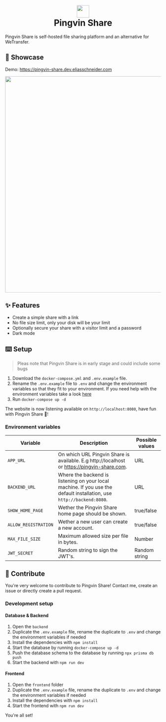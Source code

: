 # <div align="center"><img  src="https://user-images.githubusercontent.com/58886915/166198400-c2134044-1198-4647-a8b6-da9c4a204c68.svg" width="40"/> </br>Pingvin Share</div>

Pingvin Share is self-hosted file sharing platform and an alternative for WeTransfer.

## 🎪 Showcase

Demo: https://pingvin-share.dev.eliasschneider.com

<img src="https://user-images.githubusercontent.com/58886915/167101708-b85032ad-f5b1-480a-b8d7-ec0096ea2a43.png" width="700"/>

## ✨ Features

- Create a simple share with a link
- No file size limit, only your disk will be your limit
- Optionally secure your share with a visitor limit and a password
- Dark mode

## ⌨️ Setup

> Pleas note that Pingvin Share is in early stage and could include some bugs

1. Download the `docker-compose.yml` and `.env.example` file.
2. Rename the `.env.example` file to `.env` and change the environment variables so that they fit to your environment. If you need help with the environment variables take a look [here](#environment-variables)
3. Run `docker-compose up -d`

The website is now listening available on `http://localhost:8080`, have fun with Pingvin Share 🐧!

### Environment variables

| Variable             | Description                                                                                                           | Possible values |
| -------------------- | --------------------------------------------------------------------------------------------------------------------- | --------------- |
| `APP_URL`            | On which URL Pingvin Share is available. E.g http://localhost or https://pingvin-share.com.                           | URL             |
| `BACKEND_URL`        | Where the backend is listening on your local machine. If you use the default installation, use `http://backend:8080`. | URL             |
| `SHOW_HOME_PAGE`     | Wether the Pingvin Share home page should be shown.                                                                   | true/false      |
| `ALLOW_REGISTRATION` | Wether a new user can create a new account.                                                                           | true/false      |
| `MAX_FILE_SIZE`      | Maximum allowed size per file in bytes.                                                                               | Number          |
| `JWT_SECRET`         | Random string to sign the JWT's.                                                                                      | Random string   |

## 🖤 Contribute

You're very welcome to contribute to Pingvin Share!
Contact me, create an issue or directly create a pull request.

### Development setup

#### Database & Backend

1. Open the `backend`
2. Duplicate the `.env.example` file, rename the duplicate to `.env` and change the environment variables if needed
3. Install the dependencies with `npm install`
4. Start the database by running `docker-compose up -d`
5. Push the database schema to the database by running `npx prisma db push`
6. Start the backend with `npm run dev`

#### Frontend

1. Open the `frontend` folder
2. Duplicate the `.env.example` file, rename the duplicate to `.env` and change the environment variables if needed
3. Install the dependencies with `npm install`
4. Start the frontend with `npm run dev`

You're all set!
